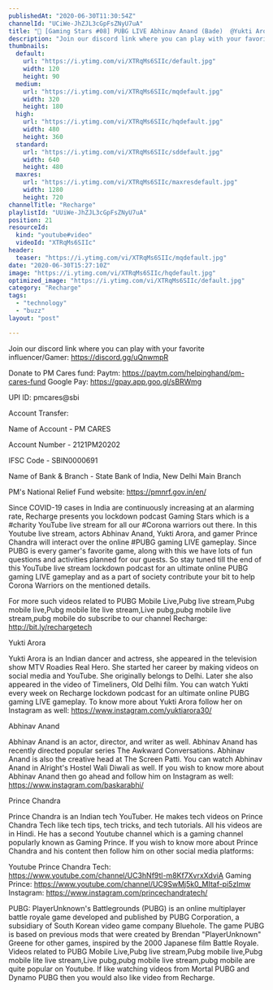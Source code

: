 ```yaml
---
publishedAt: "2020-06-30T11:30:54Z"
channelId: "UCiWe-JhZJL3cGpFsZNyU7uA"
title: "🔴 [Gaming Stars #08] PUBG LIVE Abhinav Anand (Bade)  @Yukti Arora  @Prince Chandra Tech"
description: "Join our discord link where you can play with your favorite influencer/Gamer: https://discord.gg/uQnwmpR\n\nDonate to PM Cares fund: Paytm: https://paytm.com/helpinghand/pm-cares-fund Google Pay: https://gpay.app.goo.gl/sBRWmg\n\nUPI ID: pmcares@sbi\n\nAccount Transfer:\n\nName of Account - PM CARES\n\nAccount Number - 2121PM20202\n\nIFSC Code - SBIN0000691\n\nName of Bank & Branch - State Bank of India, New Delhi Main Branch\n\nPM's National Relief Fund website: https://pmnrf.gov.in/en/\n\nSince COVID-19 cases in India are continuously increasing at an alarming rate, Recharge presents you lockdown podcast Gaming Stars which is a #charity YouTube live stream for all our #Corona warriors out there. In this Youtube live stream, actors Abhinav Anand, Yukti Arora, and gamer Prince Chandra will interact over the online #PUBG gaming LIVE gameplay. Since PUBG is every gamer's favorite game, along with this we have lots of fun questions and activities planned for our guests. So stay tuned till the end of this YouTube live stream lockdown podcast for an ultimate online PUBG gaming LIVE gameplay and as a part of society contribute your bit to help Corona Warriors on the mentioned details.\n\nFor more such videos related to PUBG Mobile Live,Pubg live stream,Pubg mobile live,Pubg mobile lite live stream,Live pubg,pubg mobile live stream,pubg mobile do subscribe to our channel Recharge: http://bit.ly/rechargetech\n\nYukti Arora\n\nYukti Arora is an Indian dancer and actress, she appeared in the television show MTV Roadies Real Hero. She started her career by making videos on social media and YouTube. She originally belongs to Delhi. Later she also appeared in the video of Timeliners, Old Delhi film. You can watch Yukti every week on Recharge lockdown podcast for an ultimate online PUBG gaming LIVE gameplay. To know more about Yukti Arora follow her on Instagram as well: https://www.instagram.com/yuktiarora30/\n\nAbhinav Anand\n\nAbhinav Anand is an actor, director, and writer as well. Abhinav Anand has recently directed popular series The Awkward Conversations. Abhinav Anand is also the creative head at The Screen Patti. You can watch Abhinav Anand in Alright's Hostel Wali Diwali as well. If you wish to know more about Abhinav Anand then go ahead and follow him on Instagram as well: https://www.instagram.com/baskarabhi/\n\nPrince Chandra\n\nPrince Chandra is an Indian tech YouTuber. He makes tech videos on Prince Chandra Tech like tech tips, tech tricks, and tech tutorials. All his videos are in Hindi. He has a second Youtube channel which is a gaming channel popularly known as Gaming Prince. If you wish to know more about Prince Chandra and his content then follow him on other social media platforms:\n\nYoutube Prince Chandra Tech: https://www.youtube.com/channel/UC3hNf9tl-m8Kf7XvrxXdviA Gaming Prince: https://www.youtube.com/channel/UC9SwMj5k0_MItaf-pi5zImw Instagram: https://www.instagram.com/princechandratech/\n\nPUBG:\nPlayerUnknown's Battlegrounds (PUBG) is an online multiplayer battle royale game developed and published by PUBG Corporation, a subsidiary of South Korean video game company Bluehole. The game PUBG is based on previous mods that were created by Brendan \"PlayerUnknown\" Greene for other games, inspired by the 2000 Japanese film Battle Royale. Videos related to PUBG Mobile Live,Pubg live stream,Pubg mobile live,Pubg mobile lite live stream,Live pubg,pubg mobile live stream,pubg mobile are quite popular on Youtube. If like watching videos from Mortal PUBG and Dynamo PUBG then you would also like video from Recharge."
thumbnails:
  default:
    url: "https://i.ytimg.com/vi/XTRqMs6SIIc/default.jpg"
    width: 120
    height: 90
  medium:
    url: "https://i.ytimg.com/vi/XTRqMs6SIIc/mqdefault.jpg"
    width: 320
    height: 180
  high:
    url: "https://i.ytimg.com/vi/XTRqMs6SIIc/hqdefault.jpg"
    width: 480
    height: 360
  standard:
    url: "https://i.ytimg.com/vi/XTRqMs6SIIc/sddefault.jpg"
    width: 640
    height: 480
  maxres:
    url: "https://i.ytimg.com/vi/XTRqMs6SIIc/maxresdefault.jpg"
    width: 1280
    height: 720
channelTitle: "Recharge"
playlistId: "UUiWe-JhZJL3cGpFsZNyU7uA"
position: 21
resourceId:
  kind: "youtube#video"
  videoId: "XTRqMs6SIIc"
header:
  teaser: "https://i.ytimg.com/vi/XTRqMs6SIIc/mqdefault.jpg"
date: "2020-06-30T15:27:10Z"
image: "https://i.ytimg.com/vi/XTRqMs6SIIc/hqdefault.jpg"
optimized_image: "https://i.ytimg.com/vi/XTRqMs6SIIc/default.jpg"
category: "Recharge"
tags:
  - "technology"
  - "buzz"
layout: "post"

---
```

Join our discord link where you can play with your favorite influencer/Gamer: https://discord.gg/uQnwmpR

Donate to PM Cares fund: Paytm: https://paytm.com/helpinghand/pm-cares-fund Google Pay: https://gpay.app.goo.gl/sBRWmg

UPI ID: pmcares@sbi

Account Transfer:

Name of Account - PM CARES

Account Number - 2121PM20202

IFSC Code - SBIN0000691

Name of Bank & Branch - State Bank of India, New Delhi Main Branch

PM's National Relief Fund website: https://pmnrf.gov.in/en/

Since COVID-19 cases in India are continuously increasing at an alarming rate, Recharge presents you lockdown podcast Gaming Stars which is a #charity YouTube live stream for all our #Corona warriors out there. In this Youtube live stream, actors Abhinav Anand, Yukti Arora, and gamer Prince Chandra will interact over the online #PUBG gaming LIVE gameplay. Since PUBG is every gamer's favorite game, along with this we have lots of fun questions and activities planned for our guests. So stay tuned till the end of this YouTube live stream lockdown podcast for an ultimate online PUBG gaming LIVE gameplay and as a part of society contribute your bit to help Corona Warriors on the mentioned details.

For more such videos related to PUBG Mobile Live,Pubg live stream,Pubg mobile live,Pubg mobile lite live stream,Live pubg,pubg mobile live stream,pubg mobile do subscribe to our channel Recharge: http://bit.ly/rechargetech

Yukti Arora

Yukti Arora is an Indian dancer and actress, she appeared in the television show MTV Roadies Real Hero. She started her career by making videos on social media and YouTube. She originally belongs to Delhi. Later she also appeared in the video of Timeliners, Old Delhi film. You can watch Yukti every week on Recharge lockdown podcast for an ultimate online PUBG gaming LIVE gameplay. To know more about Yukti Arora follow her on Instagram as well: https://www.instagram.com/yuktiarora30/

Abhinav Anand

Abhinav Anand is an actor, director, and writer as well. Abhinav Anand has recently directed popular series The Awkward Conversations. Abhinav Anand is also the creative head at The Screen Patti. You can watch Abhinav Anand in Alright's Hostel Wali Diwali as well. If you wish to know more about Abhinav Anand then go ahead and follow him on Instagram as well: https://www.instagram.com/baskarabhi/

Prince Chandra

Prince Chandra is an Indian tech YouTuber. He makes tech videos on Prince Chandra Tech like tech tips, tech tricks, and tech tutorials. All his videos are in Hindi. He has a second Youtube channel which is a gaming channel popularly known as Gaming Prince. If you wish to know more about Prince Chandra and his content then follow him on other social media platforms:

Youtube Prince Chandra Tech: https://www.youtube.com/channel/UC3hNf9tl-m8Kf7XvrxXdviA Gaming Prince: https://www.youtube.com/channel/UC9SwMj5k0_MItaf-pi5zImw Instagram: https://www.instagram.com/princechandratech/

PUBG:
PlayerUnknown's Battlegrounds (PUBG) is an online multiplayer battle royale game developed and published by PUBG Corporation, a subsidiary of South Korean video game company Bluehole. The game PUBG is based on previous mods that were created by Brendan "PlayerUnknown" Greene for other games, inspired by the 2000 Japanese film Battle Royale. Videos related to PUBG Mobile Live,Pubg live stream,Pubg mobile live,Pubg mobile lite live stream,Live pubg,pubg mobile live stream,pubg mobile are quite popular on Youtube. If like watching videos from Mortal PUBG and Dynamo PUBG then you would also like video from Recharge.